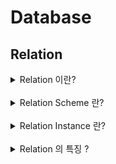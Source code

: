 # Database

## Relation

<details>

<summary>Relation 이란?</summary>
<p>

Relation Scheme + Relation Instance 를 뜻함

</details>

<br>

<details>

<summary>Relation Scheme 란?</summary>
<p>

### 데이터베이스의 구조와 제약조건에 관한 전반적인 명세를 의미

```
학생(학번: 문자열, 이름: 문자열, 로그인: 문자열, 나이: 정수, 평점 평균: 실수)
```
- 학생 : 릴레이션 이름 (Relation name)
- 학번, 이름, 로그인, 나이, 평점 평균 : 속성 이름 (Field, Column, Attribute name)
- 문자열, 정수, 실수 : 도메인 이름 (Domain name)

### 도메인

- Attribute name + Type Constraint
- 하나의 Attribute 가 가질 수 있는 동일한 유형의 원자값들의 집합
- Relation Scheme 는 Relation Instance 의 각 Field 의 Domain 을 명세(Domain constraint)
- Programming Language 관점에서 Field의 Data type 을 의미

</details>

<br>

<details>

<summary>Relation Instance 란?</summary>
<p>

**Set of (Record, Tuple) ... (Record, Tuple) 의 집합**

### Tuple

- Relation Scheme 에 정의된 각 Attribute 로 정의되며, 하나의 Data 묶음을 의미
- Relation Instance 에서 각 Tuple 을 하나의 행(row) 으로 구성

### Cardinality

Relation Instance 안에 존재하는 Tuple 의 개수

### Degree

Relation Instance 안에 존재하는 Field(Attribute) 의 개수

### 특징

- Relation Instance 에서 Tuple 의 순서는 중요하지 않음 (튜플의 무순서)
- Domain 에 정의된 범위를 따라야 하는 Domain Constraint 에 따라, Field 에 존재할 수 있는 데이터의 값을 제한할 수 있음

</details>

<br>

<details>

<summary>Relation 의 특징 ?</summary>
<p>

### Tuple 의 유일성

하나의 Relation 에는 동일한 Tuple 이 존재할 수 없음

- 학생 Relation 에서 "학번" 이라는 Attribute 값이 각 Tuple 마다 다르므로, 각 Tuple 을 유일하게 구별할 수 있음
- 이처럼 Tuple 을 유일하게 구별(Tuple 의 유일성) 하기 위해 선정되는 속성(또는 속성들의 집합)을 키(Key) 라고 부름

### Tuple 의 무순서

데이터베이스는 위치가 아닌 내용으로 검색되므로, Tuple 의 순서는 중요하지 않음

### Attribute 의 무순서

Attribute 의 순서가 변경되어도, Relation Scheme 는 동일하므로 두 릴레이션은 같음

### Attribute 의 원자성 (Atomic)

모든 Attribute 값은 더는 분해할 수 없는 하나의 값, 즉 원자값만 가질 수 있음

- 하나의 Attribute 는 여러 개의 값, 즉 다중 값을 가질 수 없음

</details>

<br>